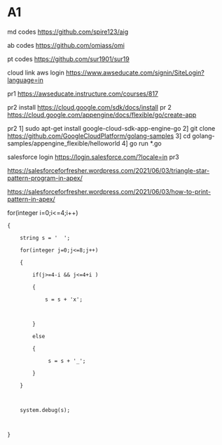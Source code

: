 # A1


md codes https://github.com/spire123/aig

ab codes https://github.com/omiass/omi

pt codes https://github.com/sur1901/sur19

cloud link aws login https://www.awseducate.com/signin/SiteLogin?language=in

pr1 https://awseducate.instructure.com/courses/817

pr2 install https://cloud.google.com/sdk/docs/install pr 2 https://cloud.google.com/appengine/docs/flexible/go/create-app


pr2
1]      sudo apt-get install google-cloud-sdk-app-engine-go
2]      git clone https://github.com/GoogleCloudPlatform/golang-samples
3]      cd golang-samples/appengine_flexible/helloworld
4]      go run *.go


salesforce login https://login.salesforce.com/?locale=in
pr3 

https://salesforceforfresher.wordpress.com/2021/06/03/triangle-star-pattern-program-in-apex/

https://salesforceforfresher.wordpress.com/2021/06/03/how-to-print-pattern-in-apex/

for(integer i=0;i<=4;i++)

    {

        string s = '  ';

        for(integer j=0;j<=8;j++)

        {

            if(j>=4-i && j<=4+i )

            {

                s = s + 'x';

                

            }

            else

            {

                 s = s + '_';

            }

        }

        

        system.debug(s);

        

    }
